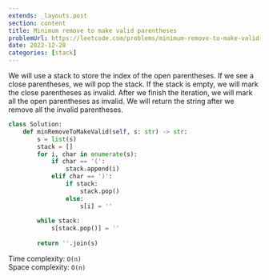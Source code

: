 ```yaml
---
extends: _layouts.post
section: content
title: Minimum remove to make valid parentheses
problemUrl: https://leetcode.com/problems/minimum-remove-to-make-valid-parentheses/
date: 2022-12-28
categories: [stack]
---
```


We will use a stack to store the index of the open parentheses. If we see a close parentheses, we will pop the stack. If the stack is empty, we will mark the close parentheses as invalid. After we finish the iteration, we will mark all the open parentheses as invalid. We will return the string after we remove all the invalid parentheses.

```python
class Solution:
    def minRemoveToMakeValid(self, s: str) -> str:
        s = list(s)
        stack = []
        for i, char in enumerate(s):
            if char == '(':
                stack.append(i)
            elif char == ')':
                if stack:
                    stack.pop()
                else:
                    s[i] = ''
        
        while stack:
            s[stack.pop()] = ''
        
        return ''.join(s)
```

Time complexity: `O(n)` <br/>
Space complexity: `O(n)`
